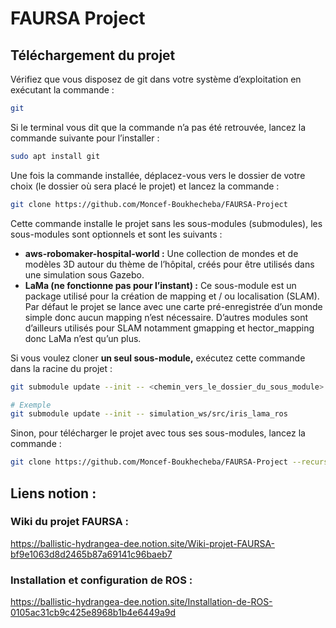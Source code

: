 # FAURSA Project 
## Téléchargement du projet

Vérifiez que vous disposez de git dans votre système d’exploitation en exécutant la commande : 

```bash
git
```

Si le terminal vous dit que la commande n’a pas été retrouvée, lancez la commande suivante pour l’installer : 

```bash
sudo apt install git
```

Une fois la commande installée, déplacez-vous vers le dossier de votre choix (le dossier où sera placé le projet) et lancez la commande : 

```bash
git clone https://github.com/Moncef-Boukhecheba/FAURSA-Project
```

Cette commande installe le projet sans les sous-modules (submodules), les sous-modules sont optionnels et sont les suivants : 

- **aws-robomaker-hospital-world :** Une collection de mondes et de modèles 3D autour du thème de l’hôpital, créés pour être utilisés dans une simulation sous Gazebo.
- **LaMa (ne fonctionne pas pour l’instant) :** Ce sous-module est un package utilisé pour la création de mapping et / ou localisation (SLAM). Par défaut le projet se lance avec une carte pré-enregistrée d’un monde simple donc aucun mapping n’est nécessaire. D’autres modules sont d’ailleurs utilisés pour SLAM notamment gmapping et hector_mapping donc LaMa n’est qu’un plus.

Si vous voulez cloner **un seul sous-module,** exécutez cette commande dans la racine du projet : 

```bash
git submodule update --init -- <chemin_vers_le_dossier_du_sous_module>

# Exemple 
git submodule update --init -- simulation_ws/src/iris_lama_ros
```

Sinon, pour télécharger le projet avec tous ses sous-modules, lancez la commande : 

```bash
git clone https://github.com/Moncef-Boukhecheba/FAURSA-Project --recurse-submodules
```

## Liens notion : 
### Wiki du projet FAURSA :
https://ballistic-hydrangea-dee.notion.site/Wiki-projet-FAURSA-bf9e1063d8d2465b87a69141c96baeb7

### Installation et configuration de ROS :
https://ballistic-hydrangea-dee.notion.site/Installation-de-ROS-0105ac31cb9c425e8968b1b4e6449a9d

